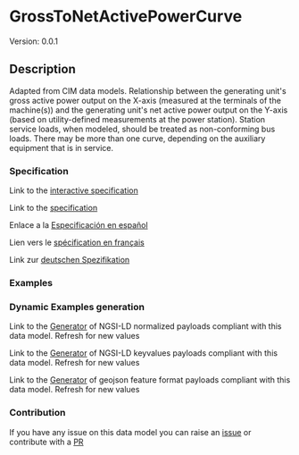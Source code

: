 # GrossToNetActivePowerCurve
Version: 0.0.1

## Description 

Adapted from CIM data models. Relationship between the generating unit's gross active power output on the X-axis (measured at the terminals of the machine(s)) and the generating unit's net active power output on the Y-axis (based on utility-defined measurements at the power station). Station service loads, when modeled, should be treated as non-conforming bus loads. There may be more than one curve, depending on the auxiliary equipment that is in service.
### Specification

Link to the [interactive specification](https://swagger.lab.fiware.org/?url=https://raw.githubusercontent.com/smart-data-models/dataModel.EnergyCIM/master/GrossToNetActivePowerCurve/swagger.yaml)

Link to the [specification](https://github.com/smart-data-models/dataModel.EnergyCIM/blob/master/GrossToNetActivePowerCurve/doc/spec.md)

Enlace a la [Especificación en español](https://github.com/smart-data-models/dataModel.EnergyCIM/blob/master/GrossToNetActivePowerCurve/doc/spec_ES.md)

Lien vers le [spécification en français](https://github.com/smart-data-models/dataModel.EnergyCIM/blob/master/GrossToNetActivePowerCurve/doc/spec_FR.md)

Link zur [deutschen Spezifikation](https://github.com/smart-data-models/dataModel.EnergyCIM/blob/master/GrossToNetActivePowerCurve/doc/spec_DE.md)
### Examples
### Dynamic Examples generation

Link to the [Generator](https://smartdatamodels.org/extra/ngsi-ld_generator.php?schemaUrl=https://raw.githubusercontent.com/smart-data-models/dataModel.EnergyCIM/master/GrossToNetActivePowerCurve/schema.json&email=info@smartdatamodels.org) of NGSI-LD normalized payloads compliant with this data model. Refresh for new values

Link to the [Generator](https://smartdatamodels.org/extra/ngsi-ld_generator_keyvalues.php?schemaUrl=https://raw.githubusercontent.com/smart-data-models/dataModel.EnergyCIM/master/GrossToNetActivePowerCurve/schema.json&email=info@smartdatamodels.org) of NGSI-LD keyvalues payloads compliant with this data model. Refresh for new values

Link to the [Generator](https://smartdatamodels.org/extra/geojson_features_generator_v1.0.php?schemaUrl=https://raw.githubusercontent.com/smart-data-models/dataModel.EnergyCIM/master/GrossToNetActivePowerCurve/schema.json&email=info@smartdatamodels.org) of geojson feature format payloads compliant with this data model. Refresh for new values
### Contribution

 If you have any issue on this data model you can raise an [issue](https://github.com/smart-data-models/dataModel.EnergyCIM/issues)  or contribute with a [PR](https://github.com/smart-data-models/dataModel.EnergyCIM/pulls)